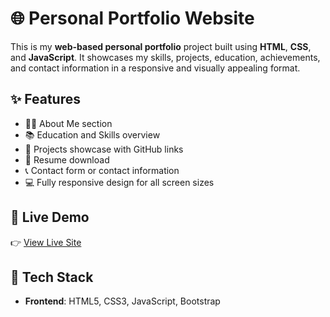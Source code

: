 # 🌐 Personal Portfolio Website

This is my **web-based personal portfolio** project built using **HTML**, **CSS**, and **JavaScript**. It showcases my skills, projects, education, achievements, and contact information in a responsive and visually appealing format.

## ✨ Features

- 🧑‍💻 About Me section
- 📚 Education and Skills overview
- 💼 Projects showcase with GitHub links
- 📄 Resume download
- 📞 Contact form or contact information
- 💻 Fully responsive design for all screen sizes


## 🔗 Live Demo

👉 [View Live Site](https://your-username.github.io/your-portfolio-repo/)



## 🧰 Tech Stack

- **Frontend**: HTML5, CSS3, JavaScript, Bootstrap

